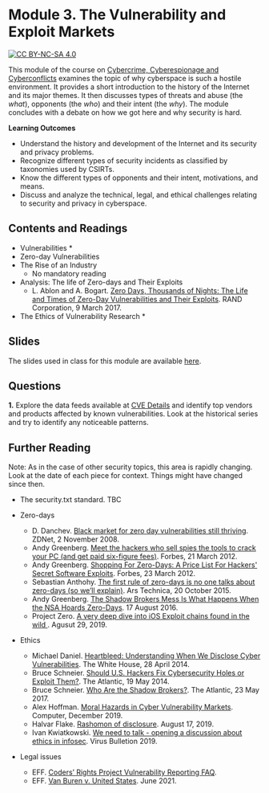 # Module 3. The Vulnerability and Exploit Markets

[![CC BY-NC-SA 4.0][cc-by-nc-sa-shield]][cc-by-nc-sa]

[cc-by-nc-sa]: http://creativecommons.org/licenses/by-nc-sa/4.0/
[cc-by-nc-sa-shield]: https://img.shields.io/badge/License-CC%20BY--NC--SA%204.0-lightgrey.svg


This module of the course on [Cybercrime, Cyberespionage and Cyberconflicts](https://github.com/0xjet/ccc) examines the topic of why cyberspace is such a hostile environment. It provides a short introduction to the history of the Internet and its major themes. It then discusses types of threats and abuse (the _what_), opponents (the _who_) and their intent (the _why_). The module concludes with a debate on how we got here and why security is hard.


**Learning Outcomes**
* Understand the history and development of the Internet and its security and privacy problems.
* Recognize different types of security incidents as classified by taxonomies used by CSIRTs.
* Know the different types of opponents and their intent, motivations, and means.
* Discuss and analyze the technical, legal, and ethical challenges relating to security and privacy in cyberspace.


## Contents and Readings

* Vulnerabilities
    *
* Zero-day Vulnerabilities
* The Rise of an Industry
    * No mandatory reading
* Analysis: The life of Zero-days and Their Exploits
    * L. Ablon and A. Bogart. [Zero Days, Thousands of Nights: The Life and Times of Zero-Day Vulnerabilities and Their Exploits](https://www.rand.org/pubs/research_reports/RR1751.html). RAND Corporation, 9 March 2017.
* The Ethics of Vulnerability Research
    * 

## Slides

The slides used in class for this module are available [here](https://docs.google.com/presentation/d/10g3HtQ1Si9Qb7orqk2mH0rxStX1GsAZCqyAfkqGEZXg/edit?usp=sharing).


## Questions

**1.**
Explore the data feeds available at [CVE Details](https://www.cvedetails.com/) and identify top vendors and products affected by known vulnerabilities. Look at the historical series and try to identify any noticeable patterns.


## Further Reading

Note: As in the case of other security topics, this area is rapidly changing. Look at the date of each piece for context. Things might have changed since then.

* The security.txt standard. TBC

* Zero-days
    * D. Danchev. [Black market for zero day vulnerabilities still thriving](https://www.zdnet.com/article/black-market-for-zero-day-vulnerabilities-still-thriving/). ZDNet, 2 November 2008.
    * Andy Greenberg. [Meet the hackers who sell spies the tools to crack your PC (and get paid six-figure fees)](https://www.forbes.com/sites/andygreenberg/2012/03/21/meet-the-hackers-who-sell-spies-the-tools-to-crack-your-pc-and-get-paid-six-figure-fees/?sh=3a8348aa1f74). Forbes, 21 March 2012.
    * Andy Greenberg. [Shopping For Zero-Days: A Price List For Hackers' Secret Software Exploits](https://www.forbes.com/sites/andygreenberg/2012/03/23/shopping-for-zero-days-an-price-list-for-hackers-secret-software-exploits/?sh=5b8d12522660). Forbes, 23 March 2012.
    * Sebastian Anthohy. [The first rule of zero-days is no one talks about zero-days (so we’ll explain)](https://arstechnica.com/information-technology/2015/10/the-rise-of-the-zero-day-market/). Ars Technica, 20 October 2015.
    * Andy Greenberg. [The Shadow Brokers Mess Is What Happens When the NSA Hoards Zero-Days](https://www.wired.com/2016/08/shadow-brokers-mess-happens-nsa-hoards-zero-days/). 17 August 2016.
    * Project Zero. [A very deep dive into iOS Exploit chains found in the wild ](https://googleprojectzero.blogspot.com/2019/08/a-very-deep-dive-into-ios-exploit.html). Agusut 29, 2019.
* Ethics
    * Michael Daniel. [Heartbleed: Understanding When We Disclose Cyber Vulnerabilities](https://obamawhitehouse.archives.gov/blog/2014/04/28/heartbleed-understanding-when-we-disclose-cyber-vulnerabilities). The White House, 28 April 2014.
    * Bruce Schneier. [Should U.S. Hackers Fix Cybersecurity Holes or Exploit Them?](https://www.theatlantic.com/technology/archive/2014/05/should-hackers-fix-cybersecurity-holes-or-exploit-them/371197/). The Atlantic, 19 May 2014.
    * Bruce Schneier. [Who Are the Shadow Brokers?](https://www.theatlantic.com/technology/archive/2017/05/shadow-brokers/527778/). The Atlantic, 23 May 2017.
    * Alex Hoffman. [Moral Hazards in Cyber Vulnerability Markets](https://ieeexplore.ieee.org/document/8909925). Computer, December 2019.
    * Halvar Flake. [Rashomon of disclosure](http://addxorrol.blogspot.com/2019/08/rashomon-of-disclosure.html). August 17, 2019.
    * Ivan Kwiatkowski. [We need to talk - opening a discussion about ethics in infosec](https://www.virusbulletin.com/conference/vb2019/abstracts/we-need-talk-opening-discussion-about-ethics-infosec/). Virus Bulletion 2019.
* Legal issues
    * EFF. [Coders’ Rights Project Vulnerability Reporting FAQ](https://www.eff.org/issues/coders/vulnerability-reporting-faq).
    * EFF. [Van Buren v. United States](https://www.eff.org/cases/van-buren-v-united-states). June 2021.
